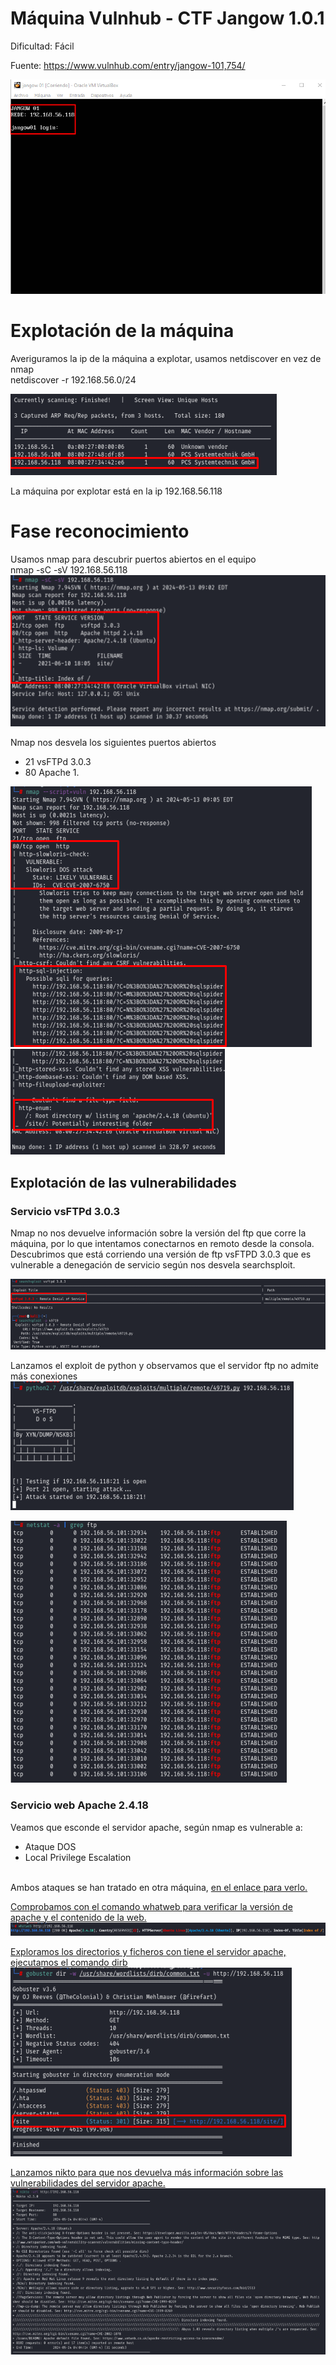 # Máquina Vulnhub - CTF Jangow 1.0.1

Dificultad:  Fácil

Fuente: https://www.vulnhub.com/entry/jangow-101,754/

<img src="https://github.com/aguayro/ciberseguridad/blob/c4b3272b17b47d3404736edbb2f3e540a89730be/pentesting/vulnhub/jangow-1.0.1/img/jangow-01.png"></img>

# Explotación de la máquina
Averiguramos la ip de la máquina a explotar, usamos netdiscover en vez de nmap<br>
netdiscover -r 192.168.56.0/24<br>

<img src="https://github.com/aguayro/ciberseguridad/blob/102f56bd3656664161cc68387c1e7038d6d1b5db/pentesting/vulnhub/jangow-1.0.1/img/netdiscover.png"></img>

La máquina por explotar está en la ip 192.168.56.118

# Fase reconocimiento
Usamos nmap para descubrir puertos abiertos en el equipo<br>
nmap -sC -sV 192.168.56.118<br>
<img src="https://github.com/aguayro/ciberseguridad/blob/0236335d92d531dd3397514e00142c04db26d4c7/pentesting/vulnhub/jangow-1.0.1/img/nmap-01.png"></img>

Nmap nos desvela los siguientes puertos abiertos
<ul>
  <li>21 vsFTPd 3.0.3</li>
  <li>80 Apache 1.</li>  
</ul>

<img src="https://github.com/aguayro/ciberseguridad/blob/3ec0e38847e3ae2789214991f5f25fd5734c6dc4/pentesting/vulnhub/jangow-1.0.1/img/nmap-02.png"></img><br>
<img src="https://github.com/aguayro/ciberseguridad/blob/3ec0e38847e3ae2789214991f5f25fd5734c6dc4/pentesting/vulnhub/jangow-1.0.1/img/nmap-03.png"></img>

## Explotación de las vulnerabilidades

### Servicio vsFTPd 3.0.3
Nmap no nos devuelve información sobre la versión del ftp que corre la máquina, por lo que intentamos conectarnos en remoto desde la consola. Descubrimos que está corriendo una versión de ftp vsFTPD 3.0.3 que es vulnerable a denegación de servicio según nos desvela searchsploit.<br>

<img src="https://github.com/aguayro/ciberseguridad/blob/25a4e6b8fe40e8484297ece285191cff638f4007/pentesting/vulnhub/jangow-1.0.1/img/vsftpd-01.png"></img>

Lanzamos el exploit de python y observamos que el servidor ftp no admite más conexiones<br>
<img src="https://github.com/aguayro/ciberseguridad/blob/25a4e6b8fe40e8484297ece285191cff638f4007/pentesting/vulnhub/jangow-1.0.1/img/vsftpd-02.png"></img><br>

<img src="https://github.com/aguayro/ciberseguridad/blob/3c7fa9ce0a618a57e2db6233d2a0cbebf2ee8daf/pentesting/vulnhub/jangow-1.0.1/img/vsftpd-03.png"></img>

### Servicio web Apache 2.4.18

Veamos que esconde el servidor apache, según nmap es vulnerable a:
<ul>
  <li>Ataque DOS</li>
  <li>Local Privilege Escalation</li> <br>
</ul>
Ambos ataques se han tratado en otra máquina, <a href=""pincha</a> en el enlace para verlo.

Comprobamos con el comando whatweb para verificar la versión de apache y el contenido de la web.<br>
<img src="https://github.com/aguayro/ciberseguridad/blob/da48438faac8f87d3df9664ae223fb0bcd5c845d/pentesting/vulnhub/jangow-1.0.1/img/apache-01.png"></img>

Exploramos los directorios y ficheros con tiene el servidor apache, ejecutamos el comando dirb
<img src="https://github.com/aguayro/ciberseguridad/blob/da48438faac8f87d3df9664ae223fb0bcd5c845d/pentesting/vulnhub/jangow-1.0.1/img/apache-03.png"></img>

Lanzamos nikto para que nos devuelva más información sobre las vulnerabilidades del servidor apache.<br>
<img src="https://github.com/aguayro/ciberseguridad/blob/da48438faac8f87d3df9664ae223fb0bcd5c845d/pentesting/vulnhub/jangow-1.0.1/img/apache-02.png"></img>

<!--- https://medium.com/@shadowgirlincyberland/tryhackme-burp-suite-repeater-e64cc12b6374 -->

